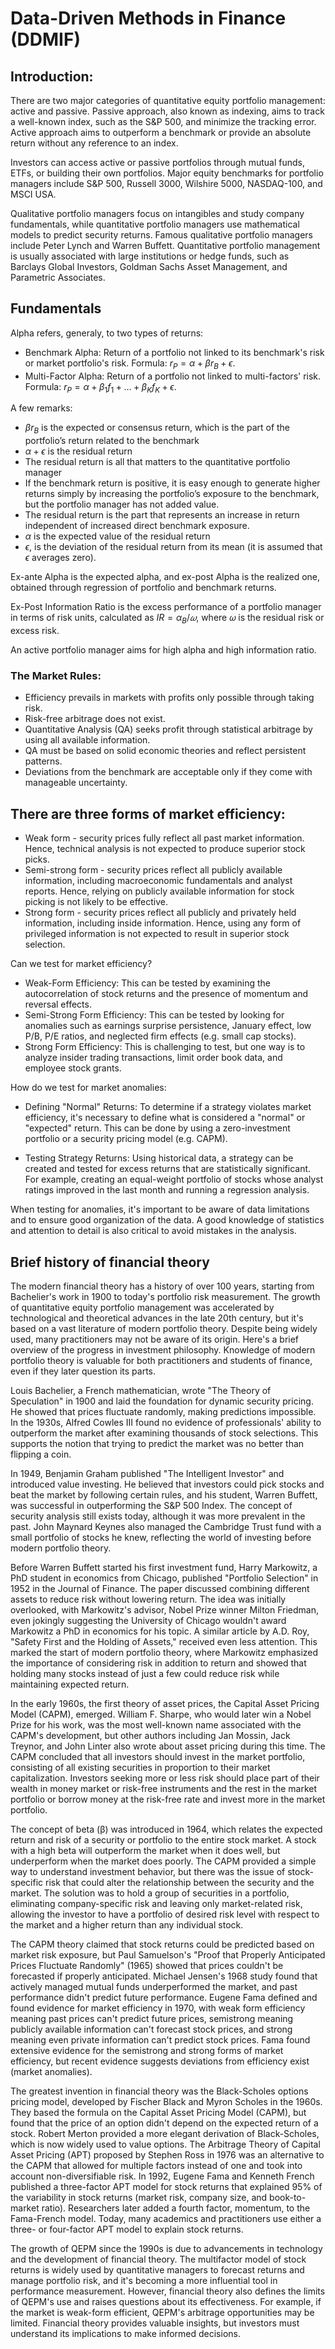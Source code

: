 # Data-Driven Methods in Finance (DDMIF)

## Introduction:

There are two major categories of quantitative equity portfolio management: active and passive. Passive approach, also known as indexing, aims to track a well-known index, such as the S&P 500, and minimize the tracking error. Active approach aims to outperform a benchmark or provide an absolute return without any reference to an index.

Investors can access active or passive portfolios through mutual funds, ETFs, or building their own portfolios. Major equity benchmarks for portfolio managers include S&P 500, Russell 3000, Wilshire 5000, NASDAQ-100, and MSCI USA.

Qualitative portfolio managers focus on intangibles and study company fundamentals, while quantitative portfolio managers use mathematical models to predict security returns. Famous qualitative portfolio managers include Peter Lynch and Warren Buffett. Quantitative portfolio management is usually associated with large institutions or hedge funds, such as Barclays Global Investors, Goldman Sachs Asset Management, and Parametric Associates.


## Fundamentals

Alpha refers, generaly, to two types of returns:
- Benchmark Alpha: Return of a portfolio not linked to its benchmark's risk or market portfolio's risk. Formula: $r_P = α + βr_B + ϵ$.
- Multi-Factor Alpha: Return of a portfolio not linked to multi-factors' risk. Formula: $r_P = α + β_1f_1 +...+β_Kf_K +ϵ$.

A few remarks: 
- $βr_B$ is the expected or consensus return, which is the part of the portfolio’s return related to the benchmark
- $α + ϵ$ is the residual return
- The residual return is all that matters to the quantitative portfolio manager
- If the benchmark return is positive, it is easy enough to generate higher returns simply by increasing the portfolio’s exposure to the benchmark, but the portfolio manager has not added value. 
- The residual return is the part that represents an increase in return independent of increased direct benchmark exposure. 
- $α$ is the expected value of the residual return
- $ϵ$, is the deviation of the residual return from its mean (it is assumed that $ϵ$ averages zero). 

Ex-ante Alpha is the expected alpha, and ex-post Alpha is the realized one, obtained through regression of portfolio and benchmark returns.

Ex-Post Information Ratio is the excess performance of a portfolio manager in terms of risk units, calculated as $IR = α_B / 𝜔$, where 𝜔 is the residual risk or excess risk.

An active portfolio manager aims for high alpha and high information ratio.

### The Market Rules:

- Efficiency prevails in markets with profits only possible through taking risk.
- Risk-free arbitrage does not exist.
- Quantitative Analysis (QA) seeks profit through statistical arbitrage by using all available information.
- QA must be based on solid economic theories and reflect persistent patterns.
- Deviations from the benchmark are acceptable only if they come with manageable uncertainty.

## There are three forms of market efficiency:

- Weak form - security prices fully reflect all past market information. Hence, technical analysis is not expected to produce superior stock picks.
- Semi-strong form - security prices reflect all publicly available information, including macroeconomic fundamentals and analyst reports. Hence, relying on publicly available information for stock picking is not likely to be effective.
- Strong form - security prices reflect all publicly and privately held information, including inside information. Hence, using any form of privileged information is not expected to result in superior stock selection.

Can we test for market efficiency?

- Weak-Form Efficiency: This can be tested by examining the autocorrelation of stock returns and the presence of momentum and reversal effects.
- Semi-Strong Form Efficiency: This can be tested by looking for anomalies such as earnings surprise persistence, January effect, low P/B, P/E ratios, and neglected firm effects (e.g. small cap stocks).
- Strong Form Efficiency: This is challenging to test, but one way is to analyze insider trading transactions, limit order book data, and employee stock grants.


How do we test for market anomalies:

- Defining "Normal" Returns: To determine if a strategy violates market efficiency, it's necessary to define what is considered a "normal" or "expected" return. This can be done by using a zero-investment portfolio or a security pricing model (e.g. CAPM).

- Testing Strategy Returns: Using historical data, a strategy can be created and tested for excess returns that are statistically significant. For example, creating an equal-weight portfolio of stocks whose analyst ratings improved in the last month and running a regression analysis.

When testing for anomalies, it's important to be aware of data limitations and to ensure good organization of the data. A good knowledge of statistics and attention to detail is also critical to avoid mistakes in the analysis.


## Brief history of financial theory

The modern financial theory has a history of over 100 years, starting from Bachelier's work in 1900 to today's portfolio risk measurement. The growth of quantitative equity portfolio management was accelerated by technological and theoretical advances in the late 20th century, but it's based on a vast literature of modern portfolio theory. Despite being widely used, many practitioners may not be aware of its origin. Here's a brief overview of the progress in investment philosophy. Knowledge of modern portfolio theory is valuable for both practitioners and students of finance, even if they later question its parts.

Louis Bachelier, a French mathematician, wrote "The Theory of Speculation" in 1900 and laid the foundation for dynamic security pricing. He showed that prices fluctuate randomly, making predictions impossible. In the 1930s, Alfred Cowles III found no evidence of professionals' ability to outperform the market after examining thousands of stock selections. This supports the notion that trying to predict the market was no better than flipping a coin.

In 1949, Benjamin Graham published "The Intelligent Investor" and introduced value investing. He believed that investors could pick stocks and beat the market by following certain rules, and his student, Warren Buffett, was successful in outperforming the S&P 500 Index. The concept of security analysis still exists today, although it was more prevalent in the past. John Maynard Keynes also managed the Cambridge Trust fund with a small portfolio of stocks he knew, reflecting the world of investing before modern portfolio theory.

Before Warren Buffett started his first investment fund, Harry Markowitz, a PhD student in economics from Chicago, published "Portfolio Selection" in 1952 in the Journal of Finance. The paper discussed combining different assets to reduce risk without lowering return. The idea was initially overlooked, with Markowitz's advisor, Nobel Prize winner Milton Friedman, even jokingly suggesting the University of Chicago wouldn't award Markowitz a PhD in economics for his topic. A similar article by A.D. Roy, "Safety First and the Holding of Assets," received even less attention. This marked the start of modern portfolio theory, where Markowitz emphasized the importance of considering risk in addition to return and showed that holding many stocks instead of just a few could reduce risk while maintaining expected return.

In the early 1960s, the first theory of asset prices, the Capital Asset Pricing Model (CAPM), emerged. William F. Sharpe, who would later win a Nobel Prize for his work, was the most well-known name associated with the CAPM's development, but other authors including Jan Mossin, Jack Treynor, and John Linter also wrote about asset pricing during this time. The CAPM concluded that all investors should invest in the market portfolio, consisting of all existing securities in proportion to their market capitalization. Investors seeking more or less risk should place part of their wealth in money market or risk-free instruments and the rest in the market portfolio or borrow money at the risk-free rate and invest more in the market portfolio.

The concept of beta (β) was introduced in 1964, which relates the expected return and risk of a security or portfolio to the entire stock market. A stock with a high beta will outperform the market when it does well, but underperform when the market does poorly. The CAPM provided a simple way to understand investment behavior, but there was the issue of stock-specific risk that could alter the relationship between the security and the market. The solution was to hold a group of securities in a portfolio, eliminating company-specific risk and leaving only market-related risk, allowing the investor to have a portfolio of desired risk level with respect to the market and a higher return than any individual stock.

The CAPM theory claimed that stock returns could be predicted based on market risk exposure, but Paul Samuelson's "Proof that Properly Anticipated Prices Fluctuate Randomly" (1965) showed that prices couldn't be forecasted if properly anticipated. Michael Jensen's 1968 study found that actively managed mutual funds underperformed the market, and past performance didn't predict future performance. Eugene Fama defined and found evidence for market efficiency in 1970, with weak form efficiency meaning past prices can't predict future prices, semistrong meaning publicly available information can't forecast stock prices, and strong meaning even private information can't predict stock prices. Fama found extensive evidence for the semistrong and strong forms of market efficiency, but recent evidence suggests deviations from efficiency exist (market anomalies).

The greatest invention in financial theory was the Black-Scholes options pricing model, developed by Fischer Black and Myron Scholes in the 1960s. They based the formula on the Capital Asset Pricing Model (CAPM), but found that the price of an option didn't depend on the expected return of a stock. Robert Merton provided a more elegant derivation of Black-Scholes, which is now widely used to value options. The Arbitrage Theory of Capital Asset Pricing (APT) proposed by Stephen Ross in 1976 was an alternative to the CAPM that allowed for multiple factors instead of one and took into account non-diversifiable risk. In 1992, Eugene Fama and Kenneth French published a three-factor APT model for stock returns that explained 95% of the variability in stock returns (market risk, company size, and book-to-market ratio). Researchers later added a fourth factor, momentum, to the Fama-French model. Today, many academics and practitioners use either a three- or four-factor APT model to explain stock returns.

The growth of QEPM since the 1990s is due to advancements in technology and the development of financial theory. The multifactor model of stock returns is widely used by quantitative managers to forecast returns and manage portfolio risk, and it's becoming a more influential tool in performance measurement. However, financial theory also defines the limits of QEPM's use and raises questions about its effectiveness. For example, if the market is weak-form efficient, QEPM's arbitrage opportunities may be limited. Financial theory provides valuable insights, but investors must understand its implications to make informed decisions.



